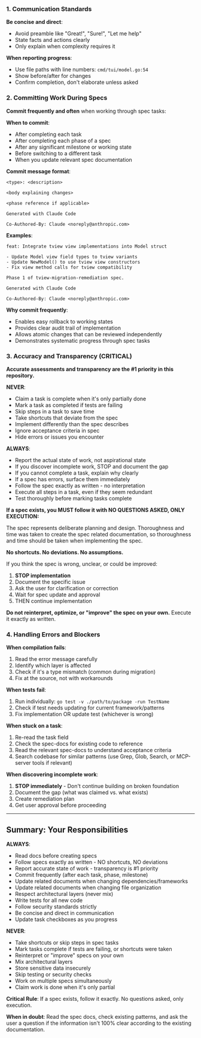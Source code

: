 ﻿### 1. Communication Standards

**Be concise and direct**:
- Avoid preamble like "Great!", "Sure!", "Let me help"
- State facts and actions clearly
- Only explain when complexity requires it

**When reporting progress**:
- Use file paths with line numbers: `cmd/tui/model.go:54`
- Show before/after for changes
- Confirm completion, don't elaborate unless asked

### 2. Committing Work During Specs

**Commit frequently and often** when working through spec tasks:

**When to commit**:
- After completing each task
- After completing each phase of a spec
- After any significant milestone or working state
- Before switching to a different task
- When you update relevant spec documentation

**Commit message format**:
```
<type>: <description>

<body explaining changes>

<phase reference if applicable>

Generated with Claude Code

Co-Authored-By: Claude <noreply@anthropic.com>
```

**Examples**:
```
feat: Integrate tview view implementations into Model struct

- Update Model view field types to tview variants
- Update NewModel() to use tview view constructors
- Fix view method calls for tview compatibility

Phase 1 of tview-migration-remediation spec.

Generated with Claude Code

Co-Authored-By: Claude <noreply@anthropic.com>
```

**Why commit frequently**:
- Enables easy rollback to working states
- Provides clear audit trail of implementation
- Allows atomic changes that can be reviewed independently
- Demonstrates systematic progress through spec tasks

### 3. Accuracy and Transparency (CRITICAL)

**Accurate assessments and transparency are the #1 priority in this repository.**

**NEVER**:
- Claim a task is complete when it's only partially done
- Mark a task as completed if tests are failing
- Skip steps in a task to save time
- Take shortcuts that deviate from the spec
- Implement differently than the spec describes
- Ignore acceptance criteria in spec
- Hide errors or issues you encounter

**ALWAYS**:
- Report the actual state of work, not aspirational state
- If you discover incomplete work, STOP and document the gap
- If you cannot complete a task, explain why clearly
- If a spec has errors, surface them immediately
- Follow the spec exactly as written - no interpretation
- Execute all steps in a task, even if they seem redundant
- Test thoroughly before marking tasks complete

**If a spec exists, you MUST follow it with NO QUESTIONS ASKED, ONLY EXECUTION:**

The spec represents deliberate planning and design. Thoroughness and time was taken to create the spec related documentation, so thoroughness and time should be taken when implementing the spec.

**No shortcuts. No deviations. No assumptions.**

If you think the spec is wrong, unclear, or could be improved:
1. **STOP implementation**
2. Document the specific issue
3. Ask the user for clarification or correction
4. Wait for spec update and approval
5. THEN continue implementation

**Do not reinterpret, optimize, or "improve" the spec on your own.** Execute it exactly as written.

### 4. Handling Errors and Blockers

**When compilation fails**:
1. Read the error message carefully
2. Identify which layer is affected
3. Check if it's a type mismatch (common during migration)
4. Fix at the source, not with workarounds

**When tests fail**:
1. Run individually: `go test -v ./path/to/package -run TestName`
2. Check if test needs updating for current framework/patterns
3. Fix implementation OR update test (whichever is wrong)

**When stuck on a task**:
1. Re-read the task field
2. Check the spec-docs for existing code to reference
3. Read the relevant spec-docs to understand acceptance criteria
4. Search codebase for similar patterns (use Grep, Glob, Search, or MCP-server tools if relevant)

**When discovering incomplete work**:
1. **STOP immediately** - Don't continue building on broken foundation
2. Document the gap (what was claimed vs. what exists)
3. Create remediation plan
4. Get user approval before proceeding

---

## Summary: Your Responsibilities

**ALWAYS**:
- Read docs before creating specs
- Follow specs exactly as written - NO shortcuts, NO deviations
- Report accurate state of work - transparency is #1 priority
- Commit frequently (after each task, phase, milestone)
- Update related documents when changing dependencies/frameworks
- Update related documents when changing file organization
- Respect architectural layers (never mix)
- Write tests for all new code
- Follow security standards strictly
- Be concise and direct in communication
- Update task checkboxes as you progress

**NEVER**:
- Take shortcuts or skip steps in spec tasks
- Mark tasks complete if tests are failing, or shortcuts were taken
- Reinterpret or "improve" specs on your own
- Mix architectural layers
- Store sensitive data insecurely
- Skip testing or security checks
- Work on multiple specs simultaneously
- Claim work is done when it's only partial

**Critical Rule**: If a spec exists, follow it exactly. No questions asked, only execution.

**When in doubt**: Read the spec docs, check existing patterns, and ask the user a question if the information isn't 100% clear according to the existing documentation.
